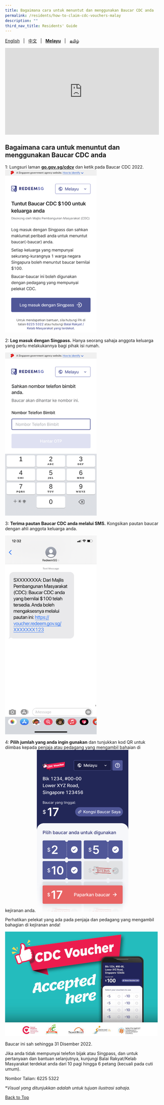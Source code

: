 ```yaml
---
title: Bagaimana cara untuk menuntut dan menggunakan Baucar CDC anda
permalink: /residents/how-to-claim-cdc-vouchers-malay
description: ""
third_nav_title: Residents' Guide
---
```

<span id="cdcv_page_top"></span>

[English](how-to-claim-cdc-vouchers) &nbsp;&nbsp;&#124;&nbsp;&nbsp; [中文](how-to-claim-cdc-vouchers-chinese) &nbsp;&nbsp;&#124;&nbsp;&nbsp; **[Melayu](how-to-claim-cdc-vouchers-malay)** &nbsp;&nbsp;&#124;&nbsp;&nbsp; [தமிழ்](how-to-claim-cdc-vouchers-tamil)

<style>
a.bp-button {
	height: 6em !important;
	white-space:pre-line !important;
}
 .youtubecontainer {
    position: relative;
    width: 100%;
    height: 0;
    padding-bottom: 56.25%;
}
.youtubevideo {
    position: absolute;
    top: 0;
    left: 0;
    width: 100%;
    height: 100%;
}
</style>

<div class="youtubecontainer">
<iframe class="youtubevideo" src="https://www.youtube.com/embed/wcgOTb5VPkU?rel=0" title="YouTube video player" frameborder="0" allow="accelerometer; autoplay; clipboard-write; encrypted-media; gyroscope; picture-in-picture" allowfullscreen></iframe>
</div>

## Bagaimana cara untuk menuntut dan menggunakan Baucar CDC anda

1: Lungsuri laman **[go.gov.sg/cdcv](https://go.gov.sg/cdcv)** dan ketik pada Baucar CDC 2022. 
<img src="/images/residents/screengrabs-for-infographics/malay/10%20NOV%20M_Log%20in.png" alt="Step 1" style="width:300px !important;" />

2: **Log masuk dengan Singpass.** Hanya seorang sahaja anggota keluarga yang perlu melakukannya bagi pihak isi rumah.

<img src="/images/residents/screengrabs-for-infographics/malay/M_MobileNumber_MA_5Nov.png" alt="Step 2" style="width:300px !important;" />

3: **Terima pautan Baucar CDC anda melalui SMS.** Kongsikan pautan baucar dengan ahli anggota keluarga anda.

<img src="/images/residents/screengrabs-for-infographics/malay/SMS%20Malay_5%20Nov%20New%20Link.png" alt="Step 3" style="width:300px !important;" />

4: **Pilih jumlah yang anda ingin gunakan** dan tunjukkan kod QR untuk diimbas kepada penjaja atau pedagang yang mengambil bahaian di kejiranan anda. 
<img src="/images/residents/screengrabs-for-infographics/malay/Malay%20mixed%20vouchers_17.png" alt="Step 4" style="width:300px !important;" />

Perhatikan pelekat yang ada pada penjaja dan pedagang yang mengambil bahagian di kejiranan anda!

![Merchant's Decal](/images/merchants-decal-500.jpg)

Baucar ini sah sehingga 31 Disember 2022.

Jika anda tidak mempunyai telefon bijak atau Singpass, dan untuk pertanyaan dan bantuan selanjutnya, kunjungi Balai Rakyat/Kelab Masyarakat terdekat anda dari 10 pagi hingga 6 petang (kecuali pada cuti umum).

Nombor Talian: 6225 5322

&#42;<i>Visual yang ditunjukkan adalah untuk tujuan ilustrasi sahaja.</i>

[Back to Top](#cdcv_page_top)